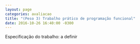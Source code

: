 ```yaml
---
layout: page
categories: avaliacao
title: "(Peso 3) Trabalho prático de programação funcional"
date: 2016-10-26 16:40:00 -0300
---
```


Especificação do trabalho: a definir